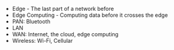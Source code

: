 
- Edge - The last part of a network before 
- Edge Computing - Computing data before it crosses the edge
- PAN: Bluetooth
- LAN
- WAN: Internet, the cloud, edge computing
- Wireless: Wi-Fi, Cellular